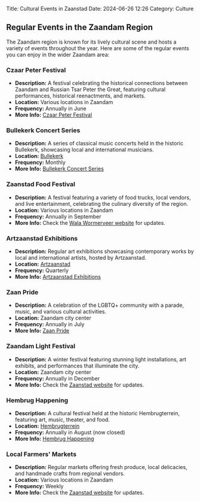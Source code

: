 Title: Cultural Events in Zaanstad
Date: 2024-06-26 12:26
Category: Culture

## Regular Events in the Zaandam Region

The Zaandam region is known for its lively cultural scene and hosts a variety of events throughout the year. Here are some of the regular events you can enjoy in the wider Zaandam area:

### Czaar Peter Festival
- **Description:** A festival celebrating the historical connections between Zaandam and Russian Tsar Peter the Great, featuring cultural performances, historical reenactments, and markets.
- **Location:** Various locations in Zaandam
- **Frequency:** Annually in June
- **More Info:** [Czaar Peter Festival](https://www.czaarpeterhuisje.nl/)

### Bullekerk Concert Series
- **Description:** A series of classical music concerts held in the historic Bullekerk, showcasing local and international musicians.
- **Location:** [Bullekerk](https://www.bullekerk.nl/)
- **Frequency:** Monthly
- **More Info:** [Bullekerk Concert Series](https://www.bullekerk.nl/agenda/)

### Zaanstad Food Festival
- **Description:** A festival featuring a variety of food trucks, local vendors, and live entertainment, celebrating the culinary diversity of the region.
- **Location:** Various locations in Zaandam
- **Frequency:** Annually in September
- **More Info:** Check the [Wala Wormerveer website](https://walawormerveer.nl/foodfestival-juli-2024/) for updates.

### Artzaanstad Exhibitions
- **Description:** Regular art exhibitions showcasing contemporary works by local and international artists, hosted by Artzaanstad.
- **Location:** [Artzaanstad](https://www.artzaanstad.nl/)
- **Frequency:** Quarterly
- **More Info:** [Artzaanstad Exhibitions](https://www.artzaanstad.nl/exposities/)

### Zaan Pride
- **Description:** A celebration of the LGBTQ+ community with a parade, music, and various cultural activities.
- **Location:** Zaandam city center
- **Frequency:** Annually in July
- **More Info:** [Zaan Pride](https://www.zaanpride.nl/)

### Zaandam Light Festival
- **Description:** A winter festival featuring stunning light installations, art exhibits, and performances that illuminate the city.
- **Location:** Zaandam city center
- **Frequency:** Annually in December
- **More Info:** Check the [Zaanstad website](https://www.zaanstad.nl/) for updates.

### Hembrug Happening
- **Description:** A cultural festival held at the historic Hembrugterrein, featuring art, music, theater, and food.
- **Location:** [Hembrugterrein](https://www.hembrugterrein.com/)
- **Frequency:** Annually in August (now closed)
- **More Info:** [Hembrug Happening](https://www.hembrugterrein.nl/hembrug-happening/)

### Local Farmers' Markets
- **Description:** Regular markets offering fresh produce, local delicacies, and handmade crafts from regional vendors.
- **Location:** Various locations in Zaandam
- **Frequency:** Weekly
- **More Info:** Check the [Zaanstad website](https://www.zaanstad.nl/) for updates.


